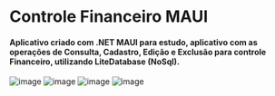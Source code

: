 # Controle Financeiro MAUI

#### Aplicativo criado com .NET MAUI para estudo, aplicativo com as operações de Consulta, Cadastro, Edição e Exclusão para controle Financeiro, utilizando LiteDatabase (NoSql).
![image](https://user-images.githubusercontent.com/93688391/226081330-229afc0c-917a-4c10-a825-9fefaf0fa7b6.png)
![image](https://user-images.githubusercontent.com/93688391/226081650-5b50eb8a-ee3b-4bef-a01b-73ba6d93aee5.png)
![image](https://user-images.githubusercontent.com/93688391/226081682-fd4c0939-1101-4c67-a2e7-7e4e30f12368.png)
![image](https://user-images.githubusercontent.com/93688391/226081668-76700459-f76c-4ad6-8ea5-0e12ad33fa3b.png)
